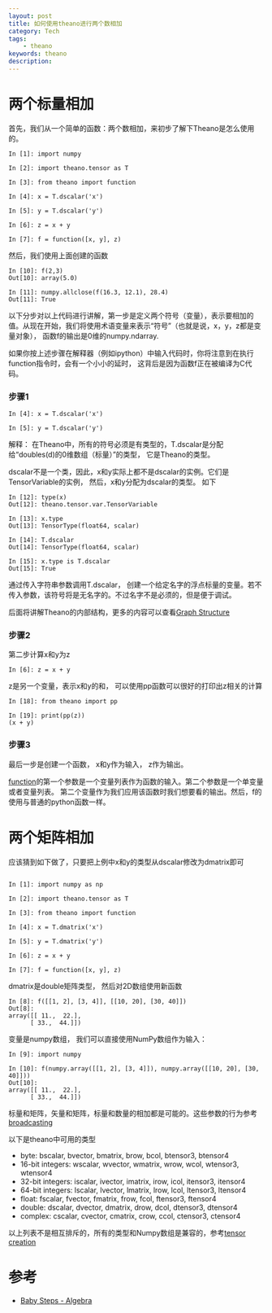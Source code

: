 ```yaml
---
layout: post
title: 如何使用theano进行两个数相加
category: Tech 
tags: 
    - theano
keywords: theano
description:
---
```


# 两个标量相加
首先，我们从一个简单的函数：两个数相加，来初步了解下Theano是怎么使用的。

```
In [1]: import numpy

In [2]: import theano.tensor as T

In [3]: from theano import function

In [4]: x = T.dscalar('x')

In [5]: y = T.dscalar('y')

In [6]: z = x + y

In [7]: f = function([x, y], z)

```

然后，我们使用上面创建的函数

```
In [10]: f(2,3)
Out[10]: array(5.0)

In [11]: numpy.allclose(f(16.3, 12.1), 28.4)
Out[11]: True
```

以下分步对以上代码进行讲解，第一步是定义两个符号（变量），表示要相加的值。从现在开始，我们将使用术语变量来表示“符号”（也就是说，x，y，z都是变量对象）， 函数f的输出是0维的numpy.ndarray.

如果你按上述步骤在解释器（例如ipython）中输入代码时，你将注意到在执行function指令时，会有一个小小的延时， 这背后是因为函数f正在被编译为C代码。


### 步骤1

```
In [4]: x = T.dscalar('x')

In [5]: y = T.dscalar('y')
```

解释：
在Theano中，所有的符号必须是有类型的，T.dscalar是分配给“doubles(d)的0维数组（标量）”的类型， 它是Theano的类型。

dscalar不是一个类，因此，x和y实际上都不是dscalar的实例。它们是TensorVariable的实例， 然后，x和y分配为dscalar的类型。 如下

```
In [12]: type(x)
Out[12]: theano.tensor.var.TensorVariable

In [13]: x.type
Out[13]: TensorType(float64, scalar) 

In [14]: T.dscalar
Out[14]: TensorType(float64, scalar)

In [15]: x.type is T.dscalar
Out[15]: True
```

通过传入字符串参数调用T.dscalar， 创建一个给定名字的浮点标量的变量。若不传入参数，该符号将是无名字的。不过名字不是必须的，但是便于调试。

后面将讲解Theano的内部结构，更多的内容可以查看[Graph Structure](http://deeplearning.net/software/theano/extending/graphstructures.html#graphstructures)


### 步骤2
第二步计算x和y为z

```
In [6]: z = x + y
```

z是另一个变量，表示x和y的和， 可以使用pp函数可以很好的打印出z相关的计算

```
In [18]: from theano import pp

In [19]: print(pp(z))
(x + y)
```


### 步骤3
最后一步是创建一个函数， x和y作为输入， z作为输出。

[function](http://deeplearning.net/software/theano/library/compile/function.html#function.function)的第一个参数是一个变量列表作为函数的输入。第二个参数是一个单变量或者变量列表。 第二个变量作为我们应用该函数时我们想要看的输出。然后，f的使用与普通的python函数一样。


# 两个矩阵相加

应该猜到如下做了，只要把上例中x和y的类型从dscalar修改为dmatrix即可

```

In [1]: import numpy as np

In [2]: import theano.tensor as T

In [3]: from theano import function

In [4]: x = T.dmatrix('x')

In [5]: y = T.dmatrix('y')

In [6]: z = x + y

In [7]: f = function([x, y], z)

```

dmatrix是double矩阵类型， 然后对2D数组使用新函数

```
In [8]: f([[1, 2], [3, 4]], [[10, 20], [30, 40]])
Out[8]: 
array([[ 11.,  22.],
      [ 33.,  44.]])
```


变量是numpy数组， 我们可以直接使用NumPy数组作为输入：
```
In [9]: import numpy

In [10]: f(numpy.array([[1, 2], [3, 4]]), numpy.array([[10, 20], [30, 40]]))
Out[10]: 
array([[ 11.,  22.],
      [ 33.,  44.]])
```

标量和矩阵，矢量和矩阵，标量和数量的相加都是可能的。这些参数的行为参考[broadcasting](http://deeplearning.net/software/theano/library/tensor/basic.html#libdoc-tensor-broadcastable)


以下是theano中可用的类型
- byte: bscalar, bvector, bmatrix, brow, bcol, btensor3, btensor4
- 16-bit integers: wscalar, wvector, wmatrix, wrow, wcol, wtensor3, wtensor4
- 32-bit integers: iscalar, ivector, imatrix, irow, icol, itensor3, itensor4
- 64-bit integers: lscalar, lvector, lmatrix, lrow, lcol, ltensor3, ltensor4
- float: fscalar, fvector, fmatrix, frow, fcol, ftensor3, ftensor4
- double: dscalar, dvector, dmatrix, drow, dcol, dtensor3, dtensor4
- complex: cscalar, cvector, cmatrix, crow, ccol, ctensor3, ctensor4

以上列表不是相互排斥的，所有的类型和Numpy数组是兼容的，参考[tensor creation](http://deeplearning.net/software/theano/library/tensor/basic.html#libdoc-tensor-creation)


# 参考
- [Baby Steps - Algebra](http://deeplearning.net/software/theano/tutorial/adding.html)
